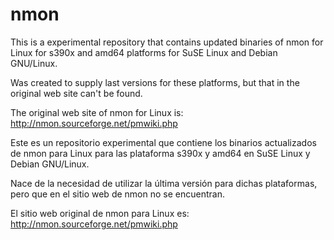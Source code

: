 # nmon

This is a experimental repository that contains updated binaries of nmon for Linux for s390x and amd64 platforms for SuSE Linux and Debian GNU/Linux.

Was created to supply last versions for these platforms, but that in the original web site can't be found.

The original web site of nmon for Linux is: http://nmon.sourceforge.net/pmwiki.php


Este es un repositorio experimental que contiene los binarios actualizados de nmon para Linux para las plataforma s390x y amd64 en SuSE Linux y Debian GNU/Linux.

Nace de la necesidad de utilizar la última versión para dichas plataformas, pero que en el sitio web de nmon no se encuentran.

El sitio web original de nmon para Linux es: http://nmon.sourceforge.net/pmwiki.php
